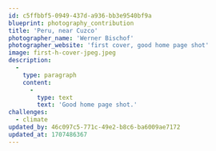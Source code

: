 ```yaml
---
id: c5ffbbf5-0949-437d-a936-bb3e9540bf9a
blueprint: photography_contribution
title: 'Peru, near Cuzco'
photographer_name: 'Werner Bischof'
photographer_website: 'first cover, good home page shot'
image: first-h-cover-jpeg.jpeg
description:
  -
    type: paragraph
    content:
      -
        type: text
        text: 'Good home page shot.'
challenges:
  - climate
updated_by: 46c097c5-771c-49e2-b8c6-ba6009ae7172
updated_at: 1707486367
---
```

